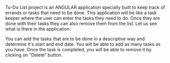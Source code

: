 To-Do List project is an ANGULAR application specially built to keep track of errands or tasks that need to be done. This application will be like a task keeper where the user can enter the tasks they need to do. Once they are done with their tasks they can also remove them from the list. Let us see what is there in the application:

You can add the tasks that are to be done in a descriptive way and determine it's start and end date.
You will be able to add as many tasks as you have.
Once the task is completed, you will be able to remove it by clicking on “Delete” button.
